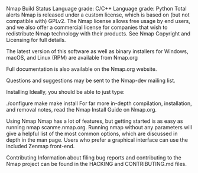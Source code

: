 Nmap Build Status Language grade: C/C++ Language grade: Python Total alerts
Nmap is released under a custom license, which is based on (but not compatible with) GPLv2. The Nmap license allows free usage by end users, and we also offer a commercial license for companies that wish to redistribute Nmap technology with their products. See Nmap Copyright and Licensing for full details.

The latest version of this software as well as binary installers for Windows, macOS, and Linux (RPM) are available from Nmap.org

Full documentation is also available on the Nmap.org website.

Questions and suggestions may be sent to the Nmap-dev mailing list.

Installing
Ideally, you should be able to just type:

./configure
make
make install
For far more in-depth compilation, installation, and removal notes, read the Nmap Install Guide on Nmap.org.

Using Nmap
Nmap has a lot of features, but getting started is as easy as running nmap scanme.nmap.org. Running nmap without any parameters will give a helpful list of the most common options, which are discussed in depth in the man page. Users who prefer a graphical interface can use the included Zenmap front-end.

Contributing
Information about filing bug reports and contributing to the Nmap project can be found in the HACKING and CONTRIBUTING.md files.
